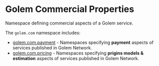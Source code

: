 # Golem Commercial Properties 
Namespace defining commercial aspects of a Golem service.

The `golem.com` namespace includes:

* [golem.com.payment](com/payment) - Namespaces specifying **payment** aspects of services published in Golem Network.
* [golem.com.pricing](com/pricing) - Namespaces specifying **prigins models & estimation** aspects of services published in Golem Network.

